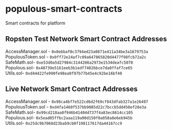 # populous-smart-contracts
Smart contracts for platform


## Ropsten Test Network Smart Contract Addresses

AccessManager.sol - `0x0ebbaf0c3794ed23a0871e411a34be3a1679753a`   
PopulousToken.sol - `0x0ff72e24af7c09a647865820d4477f98fcb72a2c`      
SafeMath.sol- `0xe53d0a5d27984c3144286a2973e1534deafc5070`          
Populous.sol- `0x48739e5161eeb3b1edf7402bbce7da0ffaf7ce65`           
Utils.sol- `0xd44422fe990fe98ea0f97b77b45e4c92be16bf40`

## Live Network Smart Contract Addresses

AccessManager.sol - `0x98ca4bf7e522cd6d2f69cf843dfab327a1e26497`   
PopulousToken.sol - `0xd4fa1460f537bb9085d22c7bccb5dd450ef28e3a`      
SafeMath.sol- `0x99cd218aa0f946b41404d737f4a83ec8614cc105`          
Populous.sol- `0x5ead05ffbc2aaa119a90d150f0a058a8e6eb945b`           
Utils.sol- `0x25dc9b7068d23bab9cb0f198117617da44167cc9`
